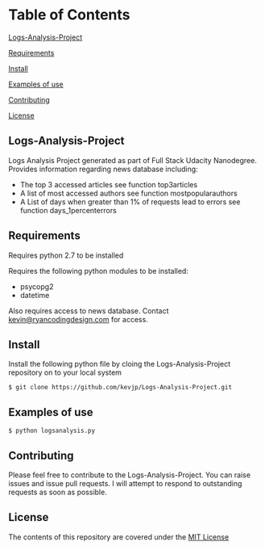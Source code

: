 # Table of Contents

[Logs-Analysis-Project](#logs-analysis-project)

[Requirements](#requirements)

[Install](#install)

[Examples of use](#examples-of-use)

[Contributing](#contributing)

[License](#license)


## Logs-Analysis-Project
Logs Analysis Project generated as part of Full Stack Udacity Nanodegree. Provides information regarding news database including:
 * The top 3 accessed articles see function top3articles
 * A list of most accessed authors see function mostpopularauthors
 * A List of days when greater than 1% of requests lead to errors see function days_1percenterrors

## Requirements
Requires python 2.7 to be installed

Requires the following python modules to be installed:
 * psycopg2
 * datetime
 
 Also requires access to news database. Contact kevin@ryancodingdesign.com for access.


## Install
Install the following python file by cloing the Logs-Analysis-Project repository on to your local system

`$ git clone https://github.com/kevjp/Logs-Analysis-Project.git`

## Examples of use

`$ python logsanalysis.py`

## Contributing
Please feel free to contribute to the Logs-Analysis-Project. You can raise issues and issue pull requests. I will attempt to respond to outstanding requests as soon as possible.

## License

The contents of this repository are covered under the [MIT License](https://choosealicense.com/licenses/mit/#)

